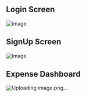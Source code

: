 ## Login Screen
![image](https://github.com/user-attachments/assets/3d8cf41c-ad3c-409e-9c20-788bf69e1859)
## SignUp Screen
![image](https://github.com/user-attachments/assets/aa979dfb-0df4-4c2a-ac88-f8b07f99c71e)

## Expense Dashboard
![Uploading image.png…]()



